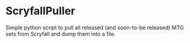 # ScryfallPuller
Simple python script to pull all released (and soon-to-be released) MTG sets from Scryfall and dump them into a file.
